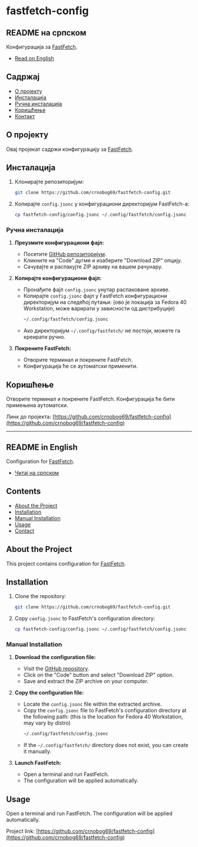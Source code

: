 # fastfetch-config

## README на српском

Конфигурација за [FastFetch](https://github.com/LinusDierheimer/fastfetch).

- [Read on English](#readme-in-english)

## Садржај

- [О пројекту](#о-пројекту)
- [Инсталација](#инсталација)
- [Ручна инсталација](#ручна-инсталација)
- [Коришћење](#коришћење)
- [Контакт](#контакт)

## О пројекту

Овај пројекат садржи конфигурацију за [FastFetch](https://github.com/LinusDierheimer/fastfetch).

## Инсталација

1. Клонирајте репозиторијум:
    ```bash
    git clone https://github.com/crnobog69/fastfetch-config.git
    ```
2. Копирајте `config.jsonc` у конфигурациони директоријум FastFetch-а:
    ```bash
    cp fastfetch-config/config.jsonc ~/.config/fastfetch/config.jsonc
    ```

### Ручна инсталација

1. **Преузмите конфигурациони фајл:**
   - Посетите [GitHub репозиторијум](https://github.com/crnobog69/fastfetch-config).
   - Кликните на "Code" дугме и изаберите "Download ZIP" опцију.
   - Сачувајте и распакујте ZIP архиву на вашем рачунару.

2. **Копирајте конфигурациони фајл:**
   - Пронађите фајл `config.jsonc` унутар распаковане архиве.
   - Копирајте `config.jsonc` фајл у FastFetch конфигурациони директоријум на следећој путањи:
    (ово је локација за Fedora 40 Workstation, може варирати у зависности од дистрибуције)
     ```bash
     ~/.config/fastfetch/config.jsonc
     ```
   - Ако директоријум `~/.config/fastfetch/` не постоји, можете га креирати ручно.

3. **Покрените FastFetch:**
   - Отворите терминал и покрените FastFetch.
   - Конфигурација ће се аутоматски применити.

## Коришћење

Отворите терминал и покрените FastFetch. Конфигурација ће бити примењена аутоматски.

Линк до пројекта: [https://github.com/crnobog69/fastfetch-config](https://github.com/crnobog69/fastfetch-config)

---

## README in English

Configuration for [FastFetch](https://github.com/LinusDierheimer/fastfetch).

- [Читај на српском](#readme-на-српском)

## Contents

- [About the Project](#about-the-project)
- [Installation](#installation)
- [Manual Installation](#manual-installation)
- [Usage](#usage)
- [Contact](#contact)

## About the Project

This project contains configuration for [FastFetch](https://github.com/LinusDierheimer/fastfetch).

## Installation

1. Clone the repository:
    ```bash
    git clone https://github.com/crnobog69/fastfetch-config.git
    ```
2. Copy `config.jsonc` to FastFetch's configuration directory:
    ```bash
    cp fastfetch-config/config.jsonc ~/.config/fastfetch/config.jsonc
    ```

### Manual Installation

1. **Download the configuration file:**
   - Visit the [GitHub repository](https://github.com/crnobog69/fastfetch-config).
   - Click on the "Code" button and select "Download ZIP" option.
   - Save and extract the ZIP archive on your computer.

2. **Copy the configuration file:**
   - Locate the `config.jsonc` file within the extracted archive.
   - Copy the `config.jsonc` file to FastFetch's configuration directory at the following path:
    (this is the location for Fedora 40 Workstation, may vary by distro)
     ```bash
     ~/.config/fastfetch/config.jsonc
     ```
   - If the `~/.config/fastfetch/` directory does not exist, you can create it manually.

3. **Launch FastFetch:**
   - Open a terminal and run FastFetch.
   - The configuration will be applied automatically.

## Usage

Open a terminal and run FastFetch. The configuration will be applied automatically.

Project link: [https://github.com/crnobog69/fastfetch-config](https://github.com/crnobog69/fastfetch-config)
